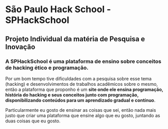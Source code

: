 # São Paulo Hack School - SPHackSchool 
## Projeto Individual da matéria de Pesquisa e Inovação

### A SPHackSchool é uma plataforma de ensino sobre conceitos de hacking ético e programação.

Por um bom tempo tive dificuldades com a pesquisa sobre esse tema (hacking) e desenvolvimentos de trabalhos acadêmicos sobre o mesmo, então a plataforma que proponho é um **site onde ele ensina programação, história do hacking e seus conceitos junto com programação, disponibilizando conteúdos para um aprendizado gradual e contínuo**. 
	
Particularmente eu gosto de ensinar as coisas que sei, então nada mais justo que criar uma plataforma que ensine algo que eu gosto, juntando as duas coisas que eu gosto. 

